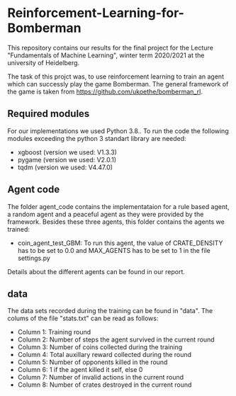 # Reinforcement-Learning-for-Bomberman

This repository contains our results for the final project for the Lecture "Fundamentals of Machine Learning", winter term 2020/2021 at the university of Heidelberg.

The task of this projct was, to use reinforcement learning to train an agent which can successly play the game Bomberman. The general framework of the game is taken from https://github.com/ukoethe/bomberman_rl.

## Required modules

For our implementations we used Python 3.8.. To run the code the following modules exceeding the python 3 standart library are needed:

* xgboost (version we used: V1.3.3)
* pygame (version we used: V2.0.1)
* tqdm (version we used: V4.47.0)

## Agent code

The folder agent_code contains the implementataion for a rule based agent, a random agent and a peaceful agent as they were provided by the framework. Besides these three agents, this folder contains the agents we trained:

* coin_agent_test_GBM: To run this agent, the value of CRATE_DENSITY has to be set to 0.0 and MAX_AGENTS has to be set to 1 in the file settings.py

Details about the different agents can be found in our report.

## data
The data sets recorded during the training can be found in "data". The colums of the file "stats.txt" can be read as follows:

* Column 1: Training round
* Column 2: Number of steps the agent survived in the current round
* Column 3: Number of coins collected during the training
* Column 4: Total auxillary reward collected during the round
* Column 5: Number of opponents killed in the round
* Column 6: 1 if the agent killed it self, else 0
* Column 7: Number of invalid actions in the current round
* Column 8: Number of crates destroyed in the current round
